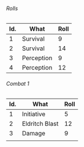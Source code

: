 


###### Rolls
| Id. | What       | Roll |
| --- | ---------- | ---- |
| 1   | Survival   | 9    |
| 2   | Survival   | 14   |
| 3   | Perception | 9    |
| 4   | Perception | 12   |

###### Combat 1
| Id. | What           | Roll |
| --- | -------------- | ---- |
| 1   | Initiative     | 5    |
| 2   | Eldritch Blast | 12   |
| 3   | Damage         | 9    |
|     |         
